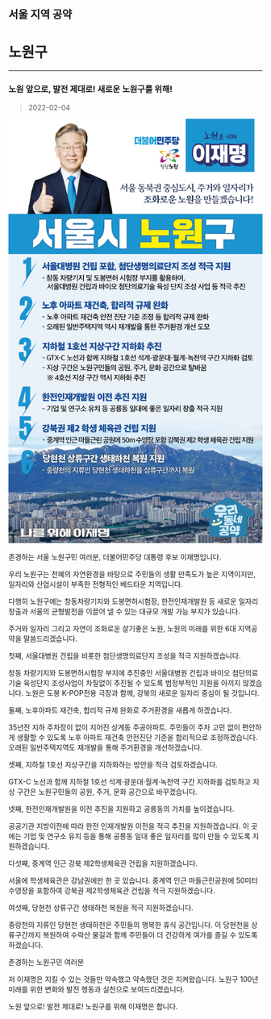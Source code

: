 
## 서울 지역 공약

# 노원구

---

### 노원 앞으로, 발전 제대로! 새로운 노원구를 위해!
> 2022-02-04

![노원 지역공약](./005_001_009.png)

존경하는 서울 노원구민 여러분, 더불어민주당 대통령 후보 이재명입니다.

우리 노원구는 천혜의 자연환경을 바탕으로 주민들의 생활 만족도가 높은 지역이지만, 일자리와 산업시설이 부족한 전형적인 베드타운 지역입니다. 

다행히 노원구에는 창동차량기지와 도봉면허시험장, 한전인재개발원 등 새로운 일자리 창출과 서울의 균형발전을 이끌어 낼 수 있는 대규모 개발 가능 부지가 있습니다.

주거와 일자리 그리고 자연이 조화로운 살기좋은 노원, 노원의 미래를 위한 6대 지역공약을 말씀드리겠습니다.

첫째, 서울대병원 건립을 비롯한 첨단생명의료단지 조성을 적극 지원하겠습니다.

창동 차량기지와 도봉면허시험장 부지에 추진중인 서울대병원 건립과 바이오 첨단의료기술 육성단지 조성사업이 차질없이 추진될 수 있도록 범정부적인 지원을 아끼지 않겠습니다. 
노원은  도봉 K-POP전용 극장과 함께, 강북의 새로운 일자리 중심이 될 것입니다.

둘째, 노후아파트 재건축, 합리적 규제 완화로 주거환경을 새롭게 하겠습니다.

35년전 지하 주차장이 없이 지어진 상계동 주공아파트. 
주민들이 주차 고민 없이 편안하게 생활할 수 있도록 노후 아파트 재건축 안전진단 기준을 합리적으로 조정하겠습니다.
오래된 일반주택지역도 재개발을 통해 주거환경을 개선하겠습니다. 

셋째, 지하철 1호선 지상구간을 지하화하는 방안을 적극 검토하겠습니다.

GTX-C 노선과 함께 지하철 1호선 석계·광운대·월계·녹천역 구간 지하화를 검토하고 지상 구간은 노원구민들의 공원, 주거, 문화 공간으로 바꾸겠습니다. 

넷째, 한전인재개발원을 이전 추진을 지원하고 공릉동의 가치를 높이겠습니다. 

공공기관 지방이전에 따라 한전 인재개발원 이전을 적극 추진을 지원하겠습니다.
이 곳에는 기업 및 연구소 유치 등을 통해 공릉동 일대 좋은 일자리를 많이 만들 수 있도록 지원하겠습니다.

다섯째, 중계역 인근 강북 제2학생체육관 건립을 지원하겠습니다.

서울에 학생체육관은 강남권에만 한 곳 있습니다. 
중계역 인근 마들근린공원에 50미터 수영장을 포함하여 강북권 제2학생체육관 건립을 적극 지원하겠습니다. 

여섯째, 당현천 상류구간 생태하천 복원을 적극 지원하겠습니다. 

중랑천의 지류인 당현천 생태하천은 주민들의 행복한 휴식 공간입니다. 
이 당현천을 상류구간까지 복원하여 수락산 물길과 함께 주민들이 더 건강하게 여가를 즐길 수 있도록 하겠습니다.

존경하는 노원구민 여러분

저 이재명은 지킬 수 있는 것들만 약속했고 약속했던 것은 지켜왔습니다.
노원구 100년 미래를 위한 변화와 발전
행동과 실천으로 보여드리겠습니다.

노원 앞으로! 발전 제대로!
노원구를 위해 이재명은 합니다.